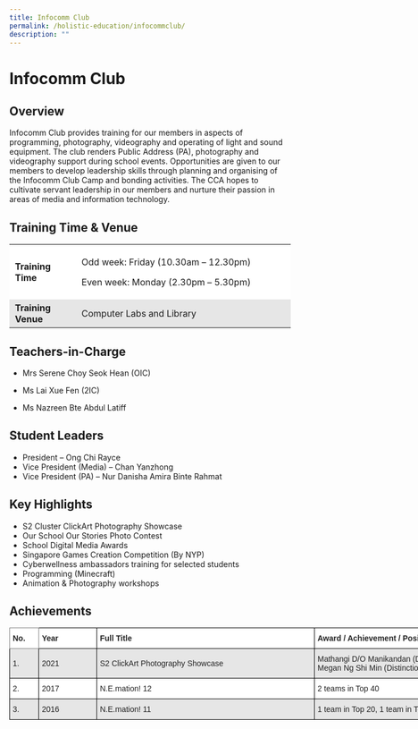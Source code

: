 ```yaml
---
title: Infocomm Club
permalink: /holistic-education/infocommclub/
description: ""
---
```

Infocomm Club
=============




Overview
--------

Infocomm Club provides training for our members in aspects of programming, photography, videography and operating of light and sound equipment. The club renders Public Address (PA), photography and videography support during school events. Opportunities are given to our members to develop leadership skills through planning and organising of the Infocomm Club Camp and bonding activities. The CCA hopes to cultivate servant leadership in our members and nurture their passion in areas of media and information technology.

Training Time & Venue
---------------------

<table style="box-sizing: inherit; border-collapse: collapse; border-spacing: 0px; max-width: 100%; width: 645px;"><tbody style="box-sizing: inherit;"><tr style="box-sizing: inherit; background: rgb(255, 255, 255);"><td style="box-sizing: inherit; padding: 5px 10px; width: 117.667px;"><strong style="box-sizing: inherit; font-weight: bold;">Training Time</strong></td><td style="box-sizing: inherit; padding: 5px 10px; width: 515.333px;"><p style="box-sizing: inherit; font-size: 1em;">Odd week: Friday (10.30am – 12.30pm)</p><p style="box-sizing: inherit; font-size: 1em;">Even week: Monday (2.30pm – 5.30pm)</p></td></tr><tr style="box-sizing: inherit; background: rgb(230, 230, 230);"><td style="box-sizing: inherit; padding: 5px 10px; width: 117.667px;"><strong style="box-sizing: inherit; font-weight: bold;">Training Venue</strong></td><td style="box-sizing: inherit; padding: 5px 10px; width: 515.333px;">Computer Labs and Library</td></tr></tbody></table>

Teachers-in-Charge
------------------

*   Mrs Serene Choy Seok Hean (OIC) 
*   Ms Lai Xue Fen (2IC)
    
*   Ms Nazreen Bte Abdul Latiff

Student Leaders
---------------

*   President – Ong Chi Rayce
*   Vice President (Media) – Chan Yanzhong
*   Vice President (PA) – Nur Danisha Amira Binte Rahmat

Key Highlights
--------------

*   S2 Cluster ClickArt Photography Showcase
*   Our School Our Stories Photo Contest
*   School Digital Media Awards
*   Singapore Games Creation Competition (By NYP)
*   Cyberwellness ambassadors training for selected students
*   Programming (Minecraft)
*   Animation & Photography workshops 

Achievements
------------

<style type="text/css">
.tg  {border-collapse:collapse;border-spacing:0;}
.tg td{border-color:black;border-style:solid;border-width:1px;font-family:Arial, sans-serif;font-size:14px;
  overflow:hidden;padding:10px 5px;word-break:normal;}
.tg th{border-color:black;border-style:solid;border-width:1px;font-family:Arial, sans-serif;font-size:14px;
  font-weight:normal;overflow:hidden;padding:10px 5px;word-break:normal;}
.tg .tg-l2bf{background-color:#FFF;color:#222;font-weight:bold;text-align:left;vertical-align:top}
.tg .tg-h5mn{background-color:#E6E6E6;color:#222;text-align:left;vertical-align:middle}
.tg .tg-xyrl{background-color:#E6E6E6;color:#222;text-align:left;vertical-align:top}
.tg .tg-0f6e{background-color:#FFF;border-color:inherit;color:#222;font-weight:bold;text-align:left;vertical-align:top}
.tg .tg-1ppo{background-color:#FFF;color:#222;text-align:left;vertical-align:middle}
</style>
<table class="tg" style="undefined;table-layout: fixed; width: 809px">
<colgroup>
<col style="width: 52.2px">
<col style="width: 104.2px">
<col style="width: 390.2px">
<col style="width: 262.2px">
</colgroup>
<thead>
  <tr>
    <th class="tg-0f6e"><span style="font-weight:bold">No.</span></th>
    <th class="tg-l2bf"><span style="font-weight:bold">Year</span></th>
    <th class="tg-l2bf"><span style="font-weight:bold">Full Title</span></th>
    <th class="tg-l2bf"><span style="font-weight:bold">Award / Achievement / Position</span></th>
  </tr>
</thead>
<tbody>
  <tr>
    <td class="tg-h5mn">1.</td>
    <td class="tg-h5mn">2021</td>
    <td class="tg-h5mn">S2 ClickArt Photography Showcase</td>
    <td class="tg-xyrl">Mathangi D/O Manikandan (Distinction)<br>Megan Ng Shi Min (Distinction)</td>
  </tr>
  <tr>
    <td class="tg-1ppo">2.</td>
    <td class="tg-1ppo">2017</td>
    <td class="tg-1ppo">N.E.mation! 12</td>
    <td class="tg-1ppo">2 teams in Top 40</td>
  </tr>
  <tr>
    <td class="tg-h5mn">3.</td>
    <td class="tg-h5mn">2016</td>
    <td class="tg-h5mn">N.E.mation! 11</td>
    <td class="tg-h5mn">1 team in Top 20, 1 team in Top 40</td>
  </tr>
</tbody>
</table>